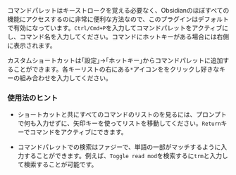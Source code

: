 コマンドパレットはキーストロークを覚える必要なく、Obsidianのほぼすべての機能にアクセスするのに非常に便利な方法なので、このプラグインはデフォルトで有効になっています。`Ctrl/Cmd+P`を入力してコマンドパレットをアクティブにし、コマンド名を入力してください。コマンドにホットキーがある場合には右側に表示されます。

カスタムショートカットは｢設定｣->｢ホットキー｣からコマンドパレットに追加することができます。各キーリストの右にある`*`アイコンををクリックし好きなキーの組み合わせを入力してください。

### 使用法のヒント

- ショートカットと共にすべてのコマンドのリストのを見るには、プロンプトで何も入力せずに、矢印キーを使ってリストを移動してください。`Return`キーでコマンドをアクティブにできます。

- コマンドパレットでの検索はファジーで、単語の一部がマッチするように入力することができます。例えば、`Toggle read mod`を検索するに`trm`と入力して検索することが可能です。

